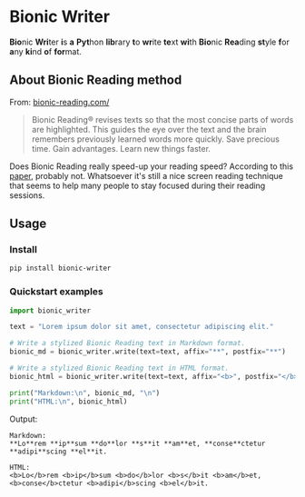 # Bionic Writer

**Bio**nic **Wri**ter **i**s **a** **Pyt**hon **lib**rary **t**o **wr**ite **te**xt **wi**th **Bio**nic **Rea**ding **st**yle **f**or **a**ny **ki**nd **o**f **for**mat.

## About Bionic Reading method

From: [bionic-reading.com/](https://bionic-reading.com/br-method/)

> Bionic Reading® revises texts so that the most concise parts of words are highlighted. This guides the eye over the text and the brain remembers previously learned words more quickly. Save precious time. Gain advantages. Learn new things faster.

Does Bionic Reading really speed-up your reading speed? According to this [paper](https://blog.readwise.io/bionic-reading-results/), probably not. Whatsoever it's still a nice screen reading technique that seems to help many people to stay focused during their reading sessions.

## Usage

### Install

```bash
pip install bionic-writer
```

### Quickstart examples

```python
import bionic_writer

text = "Lorem ipsum dolor sit amet, consectetur adipiscing elit."

# Write a stylized Bionic Reading text in Markdown format.
bionic_md = bionic_writer.write(text=text, affix="**", postfix="**")

# Write a stylized Bionic Reading text in HTML format.
bionic_html = bionic_writer.write(text=text, affix="<b>", postfix="</b>")

print("Markdown:\n", bionic_md, "\n")
print("HTML:\n", bionic_html)
```

Output:

```text
Markdown:
**Lo**rem **ip**sum **do**lor **s**it **am**et, **conse**ctetur **adipi**scing **el**it.

HTML:
<b>Lo</b>rem <b>ip</b>sum <b>do</b>lor <b>s</b>it <b>am</b>et, <b>conse</b>ctetur <b>adipi</b>scing <b>el</b>it.
```
